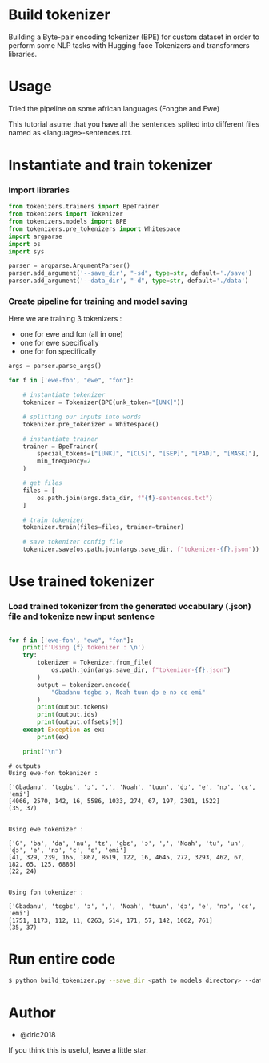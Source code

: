 # Build tokenizer

Building a Byte-pair encoding tokenizer (BPE) for custom dataset in order to perform some NLP tasks with Hugging face Tokenizers and transformers libraries.

# Usage

Tried the pipeline on some african languages (Fongbe and Ewe)

This tutorial asume that you have all the sentences splited into different files named as \<language\>-sentences.txt.

# Instantiate and train tokenizer

### Import libraries

```python
from tokenizers.trainers import BpeTrainer
from tokenizers import Tokenizer
from tokenizers.models import BPE
from tokenizers.pre_tokenizers import Whitespace
import argparse
import os
import sys

parser = argparse.ArgumentParser()
parser.add_argument('--save_dir', "-sd", type=str, default='./save')
parser.add_argument('--data_dir', "-d", type=str, default='./data')

```

### Create pipeline for training and model saving

Here we are training 3 tokenizers :

- one for ewe and fon (all in one)
- one for ewe specifically
- one for fon specifically

```python
args = parser.parse_args()

for f in ['ewe-fon', "ewe", "fon"]:

    # instantiate tokenizer
    tokenizer = Tokenizer(BPE(unk_token="[UNK]"))

    # splitting our inputs into words
    tokenizer.pre_tokenizer = Whitespace()

    # instantiate trainer
    trainer = BpeTrainer(
        special_tokens=["[UNK]", "[CLS]", "[SEP]", "[PAD]", "[MASK]"],
        min_frequency=2
    )

    # get files
    files = [
        os.path.join(args.data_dir, f"{f}-sentences.txt")
    ]

    # train tokenizer
    tokenizer.train(files=files, trainer=trainer)

    # save tokenizer config file
    tokenizer.save(os.path.join(args.save_dir, f"tokenizer-{f}.json"))

```

# Use trained tokenizer

### Load trained tokenizer from the generated vocabulary (.json) file and tokenize new input sentence

```python

for f in ['ewe-fon', "ewe", "fon"]:
    print(f'Using {f} tokenizer : \n')
    try:
        tokenizer = Tokenizer.from_file(
            os.path.join(args.save_dir, f"tokenizer-{f}.json")
        )
        output = tokenizer.encode(
            "Gbadanu tɛgbɛ ɔ, Noah tuun ɖɔ e nɔ cɛ emi"
        )
        print(output.tokens)
        print(output.ids)
        print(output.offsets[9])
    except Exception as ex:
        print(ex)

    print("\n")

```

```
# outputs
Using ewe-fon tokenizer :

['Gbadanu', 'tɛgbɛ', 'ɔ', ',', 'Noah', 'tuun', 'ɖɔ', 'e', 'nɔ', 'cɛ', 'emi']
[4066, 2570, 142, 16, 5586, 1033, 274, 67, 197, 2301, 1522]
(35, 37)


Using ewe tokenizer :

['G', 'ba', 'da', 'nu', 'tɛ', 'gbɛ', 'ɔ', ',', 'Noah', 'tu', 'un', 'ɖɔ', 'e', 'nɔ', 'c', 'ɛ', 'emi']
[41, 329, 239, 165, 1867, 8619, 122, 16, 4645, 272, 3293, 462, 67, 182, 65, 125, 6886]
(22, 24)


Using fon tokenizer :

['Gbadanu', 'tɛgbɛ', 'ɔ', ',', 'Noah', 'tuun', 'ɖɔ', 'e', 'nɔ', 'cɛ', 'emi']
[1751, 1173, 112, 11, 6263, 514, 171, 57, 142, 1062, 761]
(35, 37)
```

# Run entire code

```bash
$ python build_tokenizer.py --save_dir <path to models directory> --data_dir <path to data directory>
```

# Author

- @dric2018

If you think this is useful, leave a little star.
